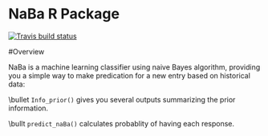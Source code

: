 # NaBa R Package

  <!-- badges: start -->
  [![Travis build status](https://travis-ci.org/LiArAu/NaBa.svg?branch=master)](https://travis-ci.org/LiArAu/NaBa)
  <!-- badges: end -->

#Overview

NaBa is a machine learning classifier using naive Bayes algorithm, providing you a simple way to make predication for a new entry based on historical data:

\bullet `Info_prior()` gives you several outputs summarizing the prior information.

\bullt `predict_naBa()` calculates probablity of having each response.


